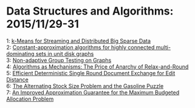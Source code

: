 # Data Structures and Algorithms: 2015/11/29-31  
1: [k-Means for Streaming and Distributed Big Sparse Data](https://doi.org/10.48550/arXiv.1511.08990)  
2: [Constant-approximation algorithms for highly connected multi-dominating  sets in unit disk graphs](https://doi.org/10.48550/arXiv.1511.09156)  
3: [Non-adaptive Group Testing on Graphs](https://doi.org/10.48550/arXiv.1511.09196)  
4: [Algorithms as Mechanisms: The Price of Anarchy of Relax-and-Round](https://doi.org/10.48550/arXiv.1511.09208)  
5: [Efficient Deterministic Single Round Document Exchange for Edit Distance](https://doi.org/10.48550/arXiv.1511.09229)  
6: [The Alternating Stock Size Problem and the Gasoline Puzzle](https://doi.org/10.48550/arXiv.1511.09259)  
7: [An Improved Approximation Guarantee for the Maximum Budgeted Allocation  Problem](https://doi.org/10.48550/arXiv.1511.09293)  